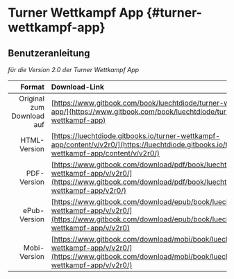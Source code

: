 # Turner Wettkampf App {#turner-wettkampf-app}

## Benutzeranleitung

*für die Version 2.0 der Turner Wettkampf App*

| Format  | Download-Link |
|--------:|:--------------|
| Original zum Download auf | [https://www.gitbook.com/book/luechtdiode/turner-wettkampf-app/](https://www.gitbook.com/book/luechtdiode/turner-wettkampf-app) |
| HTML-Version              | [https://luechtdiode.gitbooks.io/turner-wettkampf-app/content/v/v2r0/](https://luechtdiode.gitbooks.io/turner-wettkampf-app/content/v/v2r0/) |
| PDF-Version               | [https://www.gitbook.com/download/pdf/book/luechtdiode/turner-wettkampf-app/v/v2r0/](https://www.gitbook.com/download/pdf/book/luechtdiode/turner-wettkampf-app/v2r0/) |
| ePub-Version              | [https://www.gitbook.com/download/epub/book/luechtdiode/turner-wettkampf-app/v/v2r0/](https://www.gitbook.com/download/epub/book/luechtdiode/turner-wettkampf-app/v/v2r0) |
| Mobi-Version              | [https://www.gitbook.com/download/mobi/book/luechtdiode/turner-wettkampf-app/v/v2r0/](https://www.gitbook.com/download/mobi/book/luechtdiode/turner-wettkampf-app/v/v2r0/) |